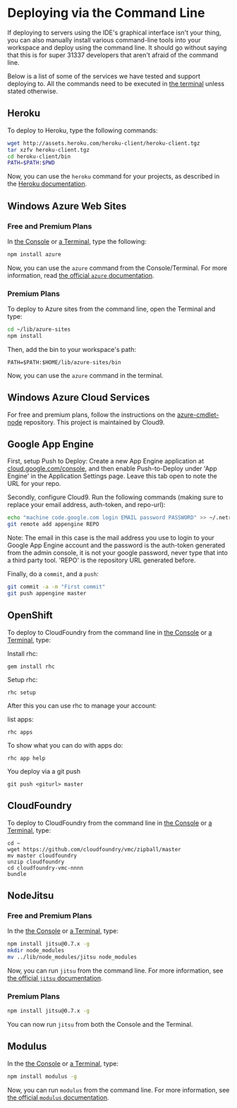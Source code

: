 # Deploying via the Command Line

If deploying to servers using the IDE's graphical interface isn't your thing, 
you can also manually install various command-line tools into your workspace and 
deploy using the command line. It should go without saying that this is for 
super 31337 developers that aren't afraid of the command line.

Below is a list of some of the services we have tested and support deploying to. 
All the commands need to be executed in [the terminal](./terminal.html) unless 
stated otherwise.

## Heroku

To deploy to Heroku, type the following commands:

```bash
wget http://assets.heroku.com/heroku-client/heroku-client.tgz
tar xzfv heroku-client.tgz
cd heroku-client/bin
PATH=$PATH:$PWD
```

Now, you can use the `heroku` command for your projects, as described in the 
[Heroku documentation](https://toolbelt.heroku.com/).

## Windows Azure Web Sites

### Free and Premium Plans

In [the Console](./console.html) or [a Terminal](./terminal.html), type the 
following:

```bash
npm install azure
```

Now, you can use the `azure` command from the Console/Terminal. For more 
information, read [the official `azure` documentation](https://github.com/WindowsAzure/azure-sdk-for-node).

### Premium Plans

To deploy to Azure sites from the command line, open the Terminal and type:

```bash
cd ~/lib/azure-sites
npm install
```

Then, add the bin to your workspace's path:

```
PATH=$PATH:$HOME/lib/azure-sites/bin
```

Now, you can use the `azure` command in the terminal.

## Windows Azure Cloud Services

For free and premium plans, follow the instructions on the 
[azure-cmdlet-node](https://github.com/c9/azure-cmdlet-node) repository. This 
project is maintained by Cloud9.

## Google App Engine
First, setup Push to Deploy: Create a new App Engine application at 
[cloud.google.com/console](http://cloud.google.com/console), and then enable 
Push-to-Deploy under 'App Engine' in the Application Settings page. Leave this 
tab open to note the URL for your repo.

Secondly, configure Cloud9. Run the following commands (making sure to replace 
your email address, auth-token, and repo-url):

```bash
echo "machine code.google.com login EMAIL password PASSWORD" >> ~/.netrc
git remote add appengine REPO
```

Note: The email in this case is the mail address you use to login to your Google
App Engine account and the password is the auth-token generated from the admin
console, it is not your google password, never type that into a third party tool.
'REPO' is the repository URL generated before.

Finally, do a `commit`, and a `push`:

```bash
git commit -a -m "First commit"
git push appengine master
```

## OpenShift

To deploy to CloudFoundry from the command line in [the Console](./console.html) 
or [a Terminal](./terminal.html), type:

Install rhc:
```
gem install rhc
```

Setup rhc:
```
rhc setup
```

After this you can use rhc to manage your account:

list apps:
```
rhc apps
```

To show what you can do with apps do:
```
rhc app help
```

You deploy via a git push
```
git push <giturl> master
```

## CloudFoundry

To deploy to CloudFoundry from the command line in [the Console](./console.html) 
or [a Terminal](./terminal.html), type:

```
cd ~
wget https://github.com/cloudfoundry/vmc/zipball/master
mv master cloudfoundry
unzip cloudfoundry
cd cloudfoundry-vmc-nnnn
bundle 
```

## NodeJitsu

### Free and Premium Plans

In the [the Console](./console.html) or [a Terminal](./terminal.html), type:

```bash
npm install jitsu@0.7.x -g
mkdir node_modules
mv ../lib/node_modules/jitsu node_modules
```

Now, you can run `jitsu` from the command line. For more information, see 
[the official `jitsu` documentation](https://github.com/nodejitsu/jitsu).

### Premium Plans

```bash
npm install jitsu@0.7.x -g
```

You can now run `jitsu` from both the Console and the Terminal.

## Modulus

In the [the Console](./console.html) or [a Terminal](./terminal.html), type:

```bash
npm install modulus -g
```

Now, you can run `modulus` from the command line. For more information, see 
[the official `modulus` documentation](https://github.com/onmodulus/modulus-cli).

